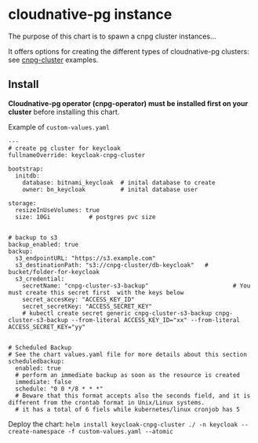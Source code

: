 # cloudnative-pg instance

The purpose of this chart is to spawn a cnpg cluster instances...

It offers options for creating the different types of cloudnative-pg clusters: see [cnpg-cluster](https://cloudnative-pg.io/documentation/current/samples/) examples.



## Install

**Cloudnative-pg operator (cnpg-operator) must be installed first on your cluster** before installing this chart.


Example of `custom-values.yaml`

```
---
# create pg cluster for keycloak
fullnameOverride: keycloak-cnpg-cluster

bootstrap:
  initdb:
    database: bitnami_keycloak  # inital database to create
    owner: bn_keycloak          # inital database user

storage:
  resizeInUseVolumes: true
  size: 10Gi           # postgres pvc size


# backup to s3
backup_enabled: true
backup:
  s3_endpointURL: "https://s3.example.com"  
  s3_destinationPath: "s3://cnpg-cluster/db-keycloak"   # bucket/folder-for-keycloak
  s3_credential:
    secretName: "cnpg-cluster-s3-backup"                        # You must create this secret first  with the keys below
    secret_accesKey: "ACCESS_KEY_ID"
    secret_secretKey: "ACCESS_SECRET_KEY"
    # kubectl create secret generic cnpg-cluster-s3-backup cnpg-cluster-s3-backup --from-literal ACCESS_KEY_ID="xx" --from-literal ACCESS_SECRET_KEY="yy"


# Scheduled Backup
# See the chart values.yaml file for more details about this section
scheduledbackup:
  enabled: true
  # perform an immediate backup as soon as the resource is created
  immediate: false
  schedule: "0 0 */8 * * *"
  # Beware that this format accepts also the seconds field, and it is different from the crontab format in Unix/Linux systems.
  # it has a total of 6 fiels while kubernetes/linux cronjob has 5

```

Deploy the chart: `helm install keycloak-cnpg-cluster ./ -n keycloak --create-namespace -f custom-values.yaml --atomic`